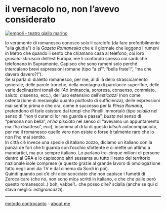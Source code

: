 # il vernacolo no, non l’avevo considerato

[![](https://live.staticflickr.com/65535/51792857671_2cc87a0165_c.jpg "empoli - teatro giallo marino")](https://flic.kr/s/aHBqjzwAJ2)

Io veramente di romanesco conosco solo il carciofo (da fare preferibilmente "alla giudia") o la *Gazeta Romaneska* che è il giornale che leggono i rumeni in Metro che quando li sento che chiamano casa al telefono, coi loro *gruscia-sbruscia* dell’est Europa, me li confondo spesso coi sardi che telefonano in Supramonte. Capisco che sono rumeni solo perché intercalano brevi espressioni romane (tipo “a zi’”, “bella frate’!”, “ma che davero davero?!”).   
Se si parla di dialetto romanesco, per me, al di là dello strascicamento generale, delle parole tronche, della montagna di parolacce superflue, delle varie declinazioni tonali dell’*Aò*  (minaccia, sorpresa, consenso, commiato, saluto, dissenso, ecc.), dell’uso estensivo dell’*esticazzi* (non come ostentazione di meraviglia quanto piuttosto di sufficienza), delle espressioni mai sentite prima e che ora, come è successo per la *Pinsa Romana*, pretendono di farle esistere dai tempi che Pinelli immortalò (tipo *scialla* nel senso di “non ti curar di lor ma guarda e passa”, *busta* nel senso di “persona non bella”, *m’ha pisciato* nel senso di “avevamo un appuntamento ma l’ha disatteso”, ecc), insomma al di la di questo *kitsch* autocompiaciuto, per me il romanesco quello vero non esiste o forse è talmente raro che io non l’ho mai sentito.  
In città c’è invece una specie di italiano zozzo, diciamo un italiano con la panza de fori che ti guarda con l’occhio sfottente e ci mette un attimo a mandartici, ma pur sempre italiano. Lo parlano tre-cinque milioni di persone dentro al GRA e lo capiscono altri sessanta su tutto il resto del territorio nazionale isole comprese (e questo grazie al grande lavoro di omologazione fatto negli anni da TV e dal cinema da Sordi in poi).  
Quindi quando poi c’è chi dice scocciato che non  capisce i fumetti di Zerocalcare (che no, non sono mica scritti in italiano, e che che palle però questo romanesco!..) boh, vabbe’!.. che posso dire? scialla (anche se qui ci stava meglio: *estigrancazzi*).   

---   
[metodo controcanto](https://cacioman.github.io/controcanto000.html) - [about me](https://about.me/cacioman)  

